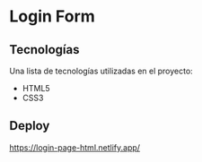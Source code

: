 # Login Form 
## Tecnologías
Una lista de tecnologías utilizadas en el proyecto:
* HTML5
* CSS3

## Deploy
https://login-page-html.netlify.app/
